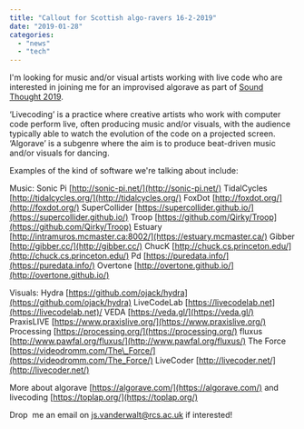 ```yaml
---
title: "Callout for Scottish algo-ravers 16-2-2019"
date: "2019-01-28"
categories: 
  - "news"
  - "tech"
---
```


I'm looking for music and/or visual artists working with live code who are interested in joining me for an improvised algorave as part of [Sound Thought 2019](http://www.soundthought.co.uk/sound-thought-2019/).

‘Livecoding’ is a practice where creative artists who work with computer code perform live, often producing music and/or visuals, with the audience typically able to watch the evolution of the code on a projected screen. ‘Algorave’ is a subgenre where the aim is to produce beat-driven music and/or visuals for dancing.

Examples of the kind of software we're talking about include:

Music: Sonic Pi [http://sonic-pi.net/](http://sonic-pi.net/) TidalCycles [http://tidalcycles.org/](http://tidalcycles.org/) FoxDot [http://foxdot.org/](http://foxdot.org/) SuperCollider [https://supercollider.github.io/](https://supercollider.github.io/) Troop [https://github.com/Qirky/Troop](https://github.com/Qirky/Troop) Estuary [http://intramuros.mcmaster.ca:8002/](https://estuary.mcmaster.ca/) Gibber [http://gibber.cc/](http://gibber.cc/) ChucK [http://chuck.cs.princeton.edu/](http://chuck.cs.princeton.edu/) Pd [https://puredata.info/](https://puredata.info/) Overtone [http://overtone.github.io/](http://overtone.github.io/)

Visuals: Hydra [https://github.com/ojack/hydra](https://github.com/ojack/hydra) LiveCodeLab [https://livecodelab.net](https://livecodelab.net)/ VEDA [https://veda.gl/](https://veda.gl/) PraxisLIVE [https://www.praxislive.org/](https://www.praxislive.org/) Processing [https://processing.org/](https://processing.org/) fluxus [http://www.pawfal.org/fluxus/](http://www.pawfal.org/fluxus/) The Force [https://videodromm.com/The\_Force/](https://videodromm.com/The_Force/) LiveCoder [http://livecoder.net/](http://livecoder.net/)

More about algorave [https://algorave.com/](https://algorave.com/) and livecoding [https://toplap.org/](https://toplap.org/)

Drop  me an email on [js.vanderwalt@rcs.ac.uk](mailto:js.vanderwalt@rcs.ac.uk) if interested!
